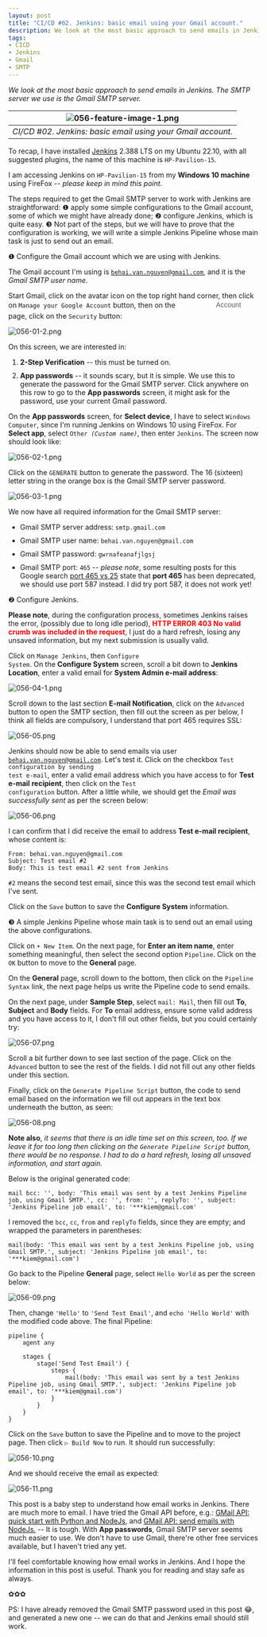 ```yaml
---
layout: post
title: "CI/CD #02. Jenkins: basic email using your Gmail account."
description: We look at the most basic approach to send emails in Jenkins. The SMTP server we use is the Gmail SMTP server.
tags:
- CICD
- Jenkins
- Gmail
- SMTP
---
```


*We look at the most basic approach to send emails in Jenkins. The SMTP server we use is the Gmail SMTP server.*

| ![056-feature-image-1.png](https://behainguyen.files.wordpress.com/2023/02/056-feature-image-1.png) |
|:--:|
| *CI/CD #02. Jenkins: basic email using your Gmail account.* |

To recap, I have installed 
<a href="https://www.jenkins.io/" title="Jenkins" target="_blank">Jenkins</a> 
2.388 LTS on my Ubuntu 22.10, with all suggested plugins, the name of this machine 
is <code>HP-Pavilion-15</code>. 

I am accessing Jenkins on <code>HP-Pavilion-15</code> from my <strong>Windows 10 
machine</strong> using FireFox -- <em>please keep in mind this point</em>.

The steps required to get the Gmail SMTP server to work with Jenkins are straightforward:
❶ apply some simple configurations to the Gmail account, 
some of which we might have already done; ❷ configure Jenkins, which is quite easy. 
❸ Not part of the steps, but we will have to prove that the configuration is working,
we will write a simple Jenkins Pipeline whose main task is just to send out
an email. 

❶ Configure the Gmail account which we are using with Jenkins.

The Gmail account I'm using is <code>behai.van.nguyen@gmail.com</code>,
and it is the <em>Gmail SMTP user name</em>.

Start Gmail, click on the avatar icon on the top right hand corner, then 
click on <code>Manage your Google Account</code> button, then on the 
<span style="content: url('https://www.gstatic.com/images/branding/googlelogo/svg/googlelogo_clr_74x24px.svg');display: inline-block; height: 24px; width: 74px;vertical-align: middle;"></span>
<span style="color: #5f6368;opacity: 1;display: inline-block;font-family: 'Product Sans',Arial,sans-serif;font-size:1em;line-height: 24px;position: relative;top: -1.5px;vertical-align: middle;text-rendering: optimizeLegibility;">Account</span>
page, click on the <code>Security</code> button:

![056-01-2.png](https://behainguyen.files.wordpress.com/2023/02/056-01-2.png)

On this screen, we are interested in:

<ol>
<li style="margin-top:10px;">
<strong>2-Step Verification</strong> -- this must be turned on.
</li>
<li style="margin-top:10px;">
<strong>App passwords</strong> -- it sounds scary, but it is simple. 
We use this to generate the password for the Gmail SMTP server. 
Click anywhere on this row to go to the <strong>App passwords</strong> 
screen, it might ask for the password, use your current Gmail password.
</li>
</ol>

On the <strong>App passwords</strong> screen, for <strong>Select device</strong>,
I have to select <code>Windows Computer</code>, since I'm running Jenkins on 
Windows 10 using FireFox. For <strong>Select app</strong>, select 
<code>Other <em>(Custom name)</em></code>, then enter <code>Jenkins</code>.
The screen now should look like:

![056-02-1.png](https://behainguyen.files.wordpress.com/2023/02/056-02-1.png)

Click on the <code>GENERATE</code> button to generate the password. 
The 16 (sixteen) letter string in the orange box is the Gmail SMTP
server password.

![056-03-1.png](https://behainguyen.files.wordpress.com/2023/02/056-03-1.png)

We now have all required information for the Gmail SMTP server:

<ul>
<li style="margin-top:10px;">
Gmail SMTP server address: <code>smtp.gmail.com</code>
</li>
<li style="margin-top:10px;">
Gmail SMTP user name: <code>behai.van.nguyen@gmail.com</code>
</li>
<li style="margin-top:10px;">
Gmail SMTP password: <code>gwrnafeanafjlgsj</code>
</li>
<li style="margin-top:10px;">
Gmail SMTP port: <code>465</code> -- <em>please note</em>, 
some resulting posts for this Google search 
<a href="https://www.google.com/search?q=port+465+vs+25&sxsrf=AJOqlzUN4jZNHU8pi2tAiO4MZsThrY06WQ%3A1675386667199&ei=K1_cY7_pC7Hu4-EP0vugkAg&oq=port+465+vs&gs_lcp=Cgxnd3Mtd2l6LXNlcnAQAxgBMgUIABCABDIFCAAQgAQyBggAEBYQHjIGCAAQFhAeMgYIABAWEB4yCAgAEBYQHhAKOgoIABBHENYEELADOgcIABCwAxBDOgQIIxAnOgsIABCABBCxAxCDAToICAAQsQMQgwE6CwguEIAEELEDEIMBOggIABCABBCxAzoFCAAQkQI6EQguEIAEELEDEIMBEMcBENEDOggILhCxAxCDAToOCC4QgAQQsQMQxwEQrwE6CAguEIAEENQCOgUILhCABDoICC4QgAQQsQM6BAgAEEM6CwguEIAEELEDENQCOgsILhCABBDHARCvAToLCC4QsQMQgwEQ1AI6CAgAEIAEEMsBOgUIABCGA0oECEEYAEoECEYYAFD0BViHK2C1OWgBcAF4AYABygSIAZMTkgELMC44LjEuMS4wLjGYAQCgAQHIAQrAAQE&sclient=gws-wiz-serp"
title="Google search: port 465 vs 25" target="_blank">port 465 vs 25</a>
state that <strong>port 465</strong> has been deprecated, we should use port 587 instead.
I did try port 587, it does not work yet!
</li>
</ul>

❷ Configure Jenkins.

<strong>Please note</strong>, during the configuration process, sometimes 
Jenkins raises the error, (possibly due to long idle period), 
<strong style="color:red;">HTTP ERROR 403 No valid crumb was included in the 
request</strong>, I just do a hard refresh, losing any unsaved information, 
but my next submission is usually valid.

Click on <code>Manage Jenkins</code>, then <code>Configure System</code>. On
the <strong>Configure System</strong> screen, scroll a bit down to 
<strong>Jenkins Location</strong>, enter a valid email for <strong>System 
Admin e-mail address</strong>:

![056-04-1.png](https://behainguyen.files.wordpress.com/2023/02/056-04-1.png)

Scroll down to the last section <strong>E-mail Notification</strong>, click on
the <code>Advanced</code> button to open the SMTP section, then fill out
the screen as per below, I think all fields are compulsory, I understand that
port 465 requires SSL:

![056-05.png](https://behainguyen.files.wordpress.com/2023/02/056-05.png)

Jenkins should now be able to send emails via user <code>behai.van.nguyen@gmail.com</code>.
Let's test it. Click on the checkbox <code>Test configuration by sending test e-mail</code>, 
enter a valid email address which you have access to for <strong>Test e-mail recipient</strong>,
then click on the <code>Test configuration</code> button. After a little while, we should get 
the <em>Email was successfully sent</em> as per the screen below:

![056-06.png](https://behainguyen.files.wordpress.com/2023/02/056-06.png)

I can confirm that I did receive the email to address <strong>Test e-mail recipient</strong>,
whose content is:

```
From: behai.van.nguyen@gmail.com 
Subject: Test email #2
Body: This is test email #2 sent from Jenkins
```

<code>#2</code> means the second test email, since this was the second test
email which I've sent.

Click on the <code>Save</code> button to save the 
<strong>Configure System</strong> information.

❸ A simple Jenkins Pipeline whose main task is to send out an email using the 
above configurations.

Click on <code>+ New Item</code>. On the next page, for 
<strong>Enter an item name</strong>, enter something meaningful, 
then select the second option <code>Pipeline</code>. Click on the <code>OK</code> 
button to move to the <strong>General</strong> page.

On the <strong>General</strong> page, scroll down to the bottom, then click on
the <code>Pipeline Syntax</code> link, the next page helps us write the Pipeline
code to send emails. 

On the next page, under 
<strong>Sample Step</strong>, select <code>mail: Mail</code>, then fill out
<strong>To</strong>, <strong>Subject</strong> and <strong>Body</strong> fields.
For <strong>To</strong> email address, ensure some valid address and 
you have access to it, I don't fill out other fields, but you could certainly
try:

![056-07.png](https://behainguyen.files.wordpress.com/2023/02/056-07.png)

Scroll a bit further down to see last section of the page.
Click on the <code>Advanced</code> button to see the rest of the fields.
I did not fill out any other fields under this section.

Finally, click on the <code>Generate Pipeline Script</code> button, 
the code to send email based on the information we fill out appears in the 
text box underneath the button, as seen:

![056-08.png](https://behainguyen.files.wordpress.com/2023/02/056-08.png)

<strong>Note also</strong>, <em>it seems that there is an idle
time set on this screen, too. If we leave it for too long then
clicking on the <code>Generate Pipeline Script</code> button, 
there would be no response. I had to do a hard refresh, losing
all unsaved information, and start again.</em>

Below is the original generated code:

```
mail bcc: '', body: 'This email was sent by a test Jenkins Pipeline job, using Gmail SMTP.', cc: '', from: '', replyTo: '', subject: 'Jenkins Pipeline job email', to: '***kiem@gmail.com'
```

I removed the <code>bcc</code>, <code>cc</code>, <code>from</code> and
<code>replyTo</code> fields, since they are empty; and wrapped the parameters 
in parentheses:

```
mail(body: 'This email was sent by a test Jenkins Pipeline job, using Gmail SMTP.', subject: 'Jenkins Pipeline job email', to: '***kiem@gmail.com')
```

Go back to the Pipeline <strong>General</strong> page, select 
<code>Hello World</code> as per the screen below:

![056-09.png](https://behainguyen.files.wordpress.com/2023/02/056-09.png)

Then, change <code>'Hello'</code> to <code>'Send Test Email'</code>,
and <code>echo 'Hello World'</code> with the modified code above. The 
final Pipeline:

```
pipeline {
    agent any

    stages {
        stage('Send Test Email') {
            steps {
                mail(body: 'This email was sent by a test Jenkins Pipeline job, using Gmail SMTP.', subject: 'Jenkins Pipeline job email', to: '***kiem@gmail.com')
            }
        }
    }
}
```

Click on the <code>Save</code> button to save the Pipeline and to 
move to the project page. Then click <code>▷ Build Now</code> to 
run. It should run successfully:

![056-10.png](https://behainguyen.files.wordpress.com/2023/02/056-10.png)

And we should receive the email as expected:

![056-11.png](https://behainguyen.files.wordpress.com/2023/02/056-11.png)

This post is a baby step to understand how email works in Jenkins. There are much
more to email. I have tried the Gmail API before, e.g.:
<a href="https://behainguyen.wordpress.com/2022/05/09/gmail-api-quick-start-with-python-and-nodejs/"
title="GMail API: quick start with Python and NodeJs." target="_blank">GMail API: quick start with Python and NodeJs</a>, 
and 
<a href="https://behainguyen.wordpress.com/2022/05/11/gmail-api-send-emails-with-nodejs/" 
title="GMail API: send emails with NodeJs." target="_blank">GMail API: send emails with NodeJs.</a>
-- It is tough. With <strong>App passwords</strong>, Gmail SMTP server seems much easier to use.
We don't have to use Gmail, there're other free services available, but I haven't tried any yet.

I'll feel comfortable knowing how email works in Jenkins. And I hope the information in 
this post is useful. Thank you for reading and stay safe as always.

✿✿✿

PS: I have already removed the Gmail SMTP password used in this post 😂, and generated
a new one -- we can do that and Jenkins email should still work.